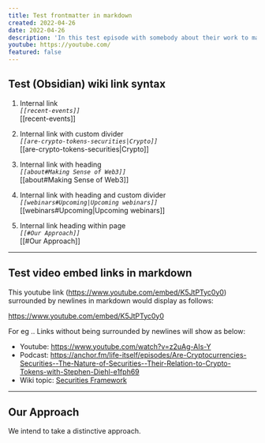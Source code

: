 ```yaml
---
title: Test frontmatter in markdown
created: 2022-04-26
date: 2022-04-26
description: 'In this test episode with somebody about their work to make community finance transparent and sustainable with Open Collective, their commitment ot steward ownership and the value of an exit to community.'
youtube: https://youtube.com/
featured: false
---
```



## Test (Obsidian) wiki link syntax

1. Internal link  
    *`[[recent-events]]`*  
	[[recent-events]]

2. Internal link with custom divider  
	*`[[are-crypto-tokens-securities|Crypto]]`*  
	[[are-crypto-tokens-securities|Crypto]]

3. Internal link with heading  
     *`[[about#Making Sense of Web3]]`*  
	[[about#Making Sense of Web3]]

4. Internal link with heading and custom divider  
	 *`[[webinars#Upcoming|Upcoming webinars]]`*  
	[[webinars#Upcoming|Upcoming webinars]]

5. Internal link heading within page  
     *`[[#Our Approach]]`*  
	[[#Our Approach]]


***

## Test video embed links in markdown

This youtube link (https://www.youtube.com/embed/K5JtPTyc0y0) surrounded by newlines in markdown would display as follows:

https://www.youtube.com/embed/K5JtPTyc0y0

For eg .. Links without being surrounded by newlines will show as below:

* Youtube:  https://www.youtube.com/watch?v=z2uAg-AIs-Y
* Podcast: https://anchor.fm/life-itself/episodes/Are-Cryptocurrencies-Securities--The-Nature-of-Securities--Their-Relation-to-Crypto-Tokens-with-Stephen-Diehl-e1fph69
* Wiki topic:  [Securities Framework](../concepts/security.md)

***

## Our Approach
We intend to take a distinctive approach.